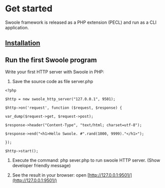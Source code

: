# Get started

Swoole framework is released as a PHP extension \(PECL\) and run as a CLI application.

## [Installation](/chapter1/installation.md)

## Run the first Swoole program

Write your first HTTP server with Swoole in PHP:

1. Save the source code as file server.php

`<?php`

`$http = new swoole_http_server("127.0.0.1", 9501);`

`$http->on('request', function ($request, $response) {`

`var_dump($request->get, $request->post);`

`$response->header("Content-Type", "text/html; charset=utf-8");`

`$response->end("<h1>Hello Swoole. #".rand(1000, 9999)."</h1>");`

`});`

`$http->start();`

1. Execute the command: php sever.php to run swoole HTTP server. \(Show developer friendly message\)

2. See the result in your browser: open [http://127.0.0.1:9501/](http://127.0.0.1:9501/)

#### 



